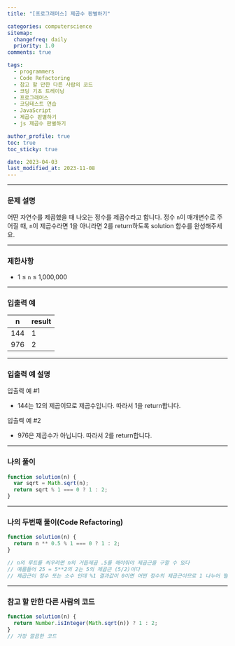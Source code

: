 ```yaml
---
title: "[프로그래머스] 제곱수 판별하기"

categories: computerscience
sitemap:
  changefreq: daily
  priority: 1.0
comments: true

tags:
  - programmers
  - Code Refactoring
  - 참고 할 만한 다른 사람의 코드
  - 코딩 기초 트레이닝
  - 프로그래머스
  - 코딩테스트 연습
  - JavaScript
  - 제곱수 판별하기
  - js 제곱수 판별하기

author_profile: true
toc: true
toc_sticky: true

date: 2023-04-03
last_modified_at: 2023-11-08
---
```


---

### 문제 설명

어떤 자연수를 제곱했을 때 나오는 정수를 제곱수라고 합니다. 정수 `n`이 매개변수로 주어질 때, `n`이 제곱수라면 1을 아니라면 2를 return하도록 solution 함수를 완성해주세요.

---

### 제한사항

- 1 ≤ `n` ≤ 1,000,000

---

### 입출력 예

| n   | result |
| --- | ------ |
| 144 | 1      |
| 976 | 2      |

---

### 입출력 예 설명

입출력 예 #1

- 144는 12의 제곱이므로 제곱수입니다. 따라서 1을 return합니다.

입출력 예 #2

- 976은 제곱수가 아닙니다. 따라서 2를 return합니다.

---

### 나의 풀이

```jsx
function solution(n) {
  var sqrt = Math.sqrt(n);
  return sqrt % 1 === 0 ? 1 : 2;
}
```

---

### 나의 두번째 풀이(Code Refactoring)

```jsx
function solution(n) {
  return n ** 0.5 % 1 === 0 ? 1 : 2;
}

// n의 루트를 씌우려면 n의 거듭제곱 .5를 해야줘야 제곱근을 구할 수 있다
// 예를들어 25 = 5**2의 2는 5의 제곱근 (5/2)이다
// 제곱근이 정수 또는 소수 인데 %1 결과값이 0이면 어떤 정수의 제곱근이므로 1 나누어 떨어지지 않는다면 제곱근이 소수이다
```

---

### 참고 할 만한 다른 사람의 코드

```jsx
function solution(n) {
  return Number.isInteger(Math.sqrt(n)) ? 1 : 2;
}
// 가장 깔끔한 코드
```
